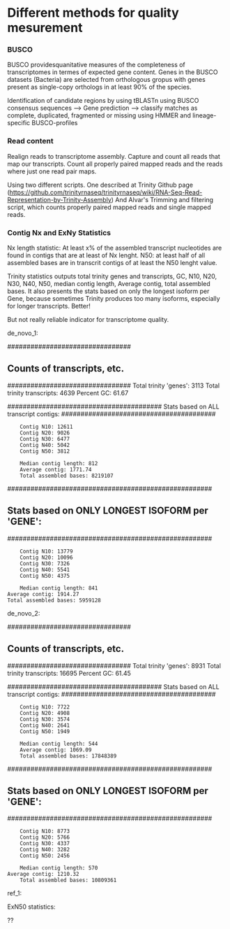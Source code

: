 # Different methods for quality mesurement

### BUSCO

BUSCO providesquanitative measures of the completeness of transcriptomes in termes of expected gene content.
Genes in the BUSCO datasets (Bacteria) are selected from orthologous gropus with genes present as single-copy orthologs in at least 90% of the species.

Identification of candidate regions by using tBLASTn using BUSCO consensus sequences --> Gene prediction --> classify matches as complete, duplicated, fragmented or missing using HMMER and lineage-specific BUSCO-profiles

### Read content

Realign reads to transcriptome assembly.
Capture and count all reads that map our transcripts.
Count all properly paired mapped reads and the reads where just one read pair maps.

Using two different scripts.
One described at Trinity Github page (https://github.com/trinityrnaseq/trinityrnaseq/wiki/RNA-Seq-Read-Representation-by-Trinity-Assembly)
And Alvar's Trimming and filtering script, which counts properly paired mapped reads and single mapped reads.

### Contig Nx and ExNy Statistics

Nx length statistic: At least x% of the assembled transcript nucleotides are found in contigs that are at least of Nx lenght.
N50: at least half of all assembled bases are in transcrit contigs of at least the N50 lenght value.

Trinity statistics outputs total trinity genes and transcripts, GC, N10, N20, N30, N40, N50, median contig length, Average contig, total assembled bases. 
It also presents the stats based on only the longest isoform per Gene, because sometimes Trinity produces too many isoforms, especially for longer transcripts. Better!

But not really reliable indicator for transcriptome quality.


de_novo_1:

################################
## Counts of transcripts, etc.
################################
Total trinity 'genes':  3113
Total trinity transcripts:	4639
Percent GC: 61.67

########################################
Stats based on ALL transcript contigs:
########################################

        Contig N10: 12611
        Contig N20: 9026
        Contig N30: 6477
        Contig N40: 5042
        Contig N50: 3812

        Median contig length: 812
        Average contig: 1771.74
        Total assembled bases: 8219107


#####################################################
## Stats based on ONLY LONGEST ISOFORM per 'GENE':
#####################################################

        Contig N10: 13779
        Contig N20: 10096
        Contig N30: 7326
        Contig N40: 5541
        Contig N50: 4375

        Median contig length: 841
	Average contig: 1914.27
	Total assembled bases: 5959128


de_novo_2:

 ################################
## Counts of transcripts, etc.
################################
Total trinity 'genes':  8931
Total trinity transcripts:	16695
Percent GC: 61.45

########################################
Stats based on ALL transcript contigs:
########################################

        Contig N10: 7722
        Contig N20: 4908
        Contig N30: 3574
        Contig N40: 2641
        Contig N50: 1949

        Median contig length: 544
        Average contig: 1069.09
        Total assembled bases: 17848389


#####################################################
## Stats based on ONLY LONGEST ISOFORM per 'GENE':
#####################################################

        Contig N10: 8773
        Contig N20: 5766
        Contig N30: 4337
        Contig N40: 3282
        Contig N50: 2456

        Median contig length: 570
 	Average contig: 1210.32
       	Total assembled bases: 10809361


ref_1: 



ExN50 statistics:

??
